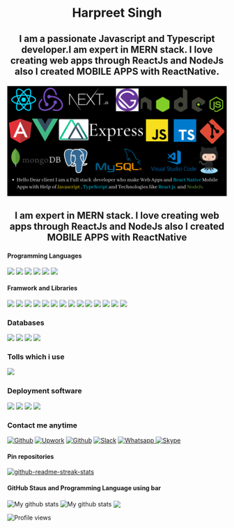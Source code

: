 #  <p align="center">Harpreet Singh</p>

##  <p align="center" fontSize="50px">I am a passionate Javascript and Typescript developer.I am expert in MERN stack. I love creating web apps through ReactJs and NodeJs also I created MOBILE APPS with ReactNative.</p>

![I am a javascript developer](https://github.com/happy315/my-images/blob/master/Add%20a%20heading%20(3).png)

##  <p align="center" >I am expert in MERN stack. I love creating web apps through ReactJs and NodeJs also I created MOBILE APPS with ReactNative </p>


#### Programming Languages
<p>
  <img src="https://img.shields.io/badge/HTML5-E34F26?style=for-the-badge&logo=html5&logoColor=white" />
  <img src="https://img.shields.io/badge/CSS3-1572B6?style=for-the-badge&logo=css3&logoColor=white" />
  <img src="https://img.shields.io/badge/Sass-CC6699?style=for-the-badge&logo=sass&logoColor=white" />
  <img src="https://img.shields.io/badge/JavaScript-323330?style=for-the-badge&logo=javascript&logoColor=F7DF1E" />
  <img src="https://img.shields.io/badge/TypeScript-007ACC?style=for-the-badge&logo=typescript&logoColor=white" />
  <img src="https://img.shields.io/badge/json-5E5C5C?style=for-the-badge&logo=json&logoColor=white" />
</p>

#### Framwork and Libraries

<p>
  <img src="https://img.shields.io/badge/React-20232A?style=for-the-badge&logo=react&logoColor=61DAFB" />
  <img src="https://img.shields.io/badge/Redux-593D88?style=for-the-badge&logo=redux&logoColor=white" />
  <img src="https://img.shields.io/badge/next.js-000000?style=for-the-badge&logo=nextdotjs&logoColor=white" />
  <img src="https://img.shields.io/badge/Gatsby-663399?style=for-the-badge&logo=gatsby&logoColor=white" />
  <img src="https://img.shields.io/badge/Node.js-339933?style=for-the-badge&logo=nodedotjs&logoColor=white" />
  <img src="https://img.shields.io/badge/Express.js-404D59?style=for-the-badge" />
  <img src="https://img.shields.io/badge/React_Native-20232A?style=for-the-badge&logo=react&logoColor=61DAFB" />
  <img src="https://img.shields.io/badge/Vue.js-35495E?style=for-the-badge&logo=vuedotjs&logoColor=4FC08D" />
  <img src="https://img.shields.io/badge/nuxt.js-00C58E?style=for-the-badge&logo=nuxtdotjs&logoColor=white" />
  <img src="https://img.shields.io/badge/Angular-DD0031?style=for-the-badge&logo=angular&logoColor=white" />
  <img src="https://img.shields.io/badge/Bootstrap-563D7C?style=for-the-badge&logo=bootstrap&logoColor=white" />
  <img src="https://img.shields.io/badge/Tailwind_CSS-38B2AC?style=for-the-badge&logo=tailwind-css&logoColor=white" />
  <img src="https://img.shields.io/badge/Material--UI-0081CB?style=for-the-badge&logo=material-ui&logoColor=white" />
  <img src="https://img.shields.io/badge/jQuery-0769AD?style=for-the-badge&logo=jquery&logoColor=white" />
  
</p>

### Databases

<p>
  <img src="https://img.shields.io/badge/PostgreSQL-316192?style=for-the-badge&logo=postgresql&logoColor=white" />
  <img src="https://img.shields.io/badge/MongoDB-4EA94B?style=for-the-badge&logo=mongodb&logoColor=white" />
  <img src="https://img.shields.io/badge/MySQL-00000F?style=for-the-badge&logo=mysql&logoColor=white" />
  <img src="https://img.shields.io/badge/SQLite-07405E?style=for-the-badge&logo=sqlite&logoColor=white" />
</p>



### Tolls which i use

<p>
  <img src="https://img.shields.io/badge/Visual_Studio_Code-0078D4?style=for-the-badge&logo=visual%20studio%20code&logoColor=white" />
  
</p>

### Deployment software
<p>
  <img src="https://img.shields.io/badge/Heroku-430098?style=for-the-badge&logo=heroku&logoColor=white" />
  <img src="https://img.shields.io/badge/Amazon_AWS-232F3E?style=for-the-badge&logo=amazon-aws&logoColor=white" />
  <img src="https://img.shields.io/badge/Microsoft_Azure-0089D6?style=for-the-badge&logo=microsoft-azure&logoColor=white" />
  <img src="https://img.shields.io/badge/Netlify-00C7B7?style=for-the-badge&logo=netlify&logoColor=white" />
  
</p>

### Contact me anytime

[<img alt="Github" src="https://img.shields.io/badge/GitHub-%2312100E.svg?&style=for-the-badge&logo=Github&logoColor=white" />](https://github.com/happy315) [<img alt="Upwork" src="https://img.shields.io/badge/UpWork-6FDA44?style=for-the-badge&logo=Upwork&logoColor=white" />](https://www.upwork.com/freelancers/~01cb998dfde921a927) [<img alt="Github" src="https://img.shields.io/badge/LinkedIn-0077B5?style=for-the-badge&logo=linkedin&logoColor=white" />](https://www.linkedin.com/in/harpreet-singh-josan) [ <img alt="Slack" src="https://img.shields.io/badge/Slack-4A154B?style=for-the-badge&logo=slack&logoColor=white" />](https://slack.happy315) [ <img alt="Whatsapp" src="https://img.shields.io/badge/WhatsApp-25D366?style=for-the-badge&logo=whatsapp&logoColor=white" />](https://wa.me/6376505541/)[ <img alt="Skype" src="https://img.shields.io/badge/Skype-00AFF0?style=for-the-badge&logo=skype&logoColor=white" />](https://join.skype.com/invite/xkkkbTF8xIXF)

#### Pin repositories
[<img width="300" src="https://denvercoder1-github-readme-stats.vercel.app/api/pin/?username=happy315&repo=MALP&theme=cobalt&hide_border=true&show_icons=false" alt="github-readme-streak-stats">](https://github.com/happy315/MALP)



#### GitHub Staus and Programming Language using bar

<img align="center" src="https://github-readme-streak-stats.herokuapp.com?user=happy315&theme=react&text_color=000&icon_color=000&bg_color=0,ea6161,ffc64d,fffc4d,52fa5a&&hide_border=true&date_format=M%20j%5B%2C%20Y%5D" alt="My github stats" /> 
<img align="center" src="https://github-readme-stats.vercel.app/api?username=happy315&show_icons=true&count_private=true&bg_color=30,e96443,904e95&title_color=fff&text_color=fff&hide_border=true" alt="My github stats" />

<img  align="center" src="https://github-readme-stats.vercel.app/api/top-langs/?username=happy315&layout=cobalt&theme=react&hide_border=true" /> 

![Profile views](https://gpvc.arturio.dev/happy315)  
